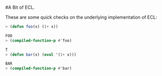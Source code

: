 #A Bit of ECL.

These are some quick checks on the underlying implementation of ECL:

```lisp
> (defun foo(x) (1+ x))

FOO
> (compiled-function-p #'foo)

T
> (defun bar(x) (eval '(1+ x)))

BAR
> (compiled-function-p #'bar)
```
